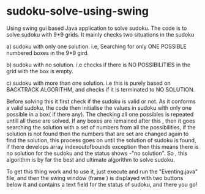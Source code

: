 # sudoku-solve-using-swing
Using swing gui based Java application to solve sudoku.
The code is to solve sudoku with 9*9 grids.
It mainly checks two situations in the sudoku

a) sudoku with only one solution.
   i.e, Searching for only ONE POSSIBLE numbered boxes in the 9*9 gird.

b) sudoku with no solution.
   i.e checks if there is NO POSSIBILITIES in the grid with the box is empty.

c) sudoku with more than one solution.
   i.e this is purely based on BACKTRACK ALGORITHM, and checks if it is terminated to NO SOLUTION.


Before solving this it first check if the sudoku is valid or not.
As it conforms a valid sudoku, the code then initialise the values in sudoku with only one possible in a box( if there any).
The checking all one possibles is repeated untill all these are solved.
If any boxes are remained after this , then it goes searching the solution with a set of numbers from all the possibilities, if the solution is not found then the numbers that are set are changed again to find the solution, this process goes on until the solution of sudoku is found, if there develops array indexoutofbounds exception then this means there is no solution for the sudoku and the status shows -"no solution".
So , this algorithm is by far the best and ultimate algorithm to solve sudoku.


To get this thing work and to use it, just execute and run the "Eventing.java" file, and then the swing window (frame ) is displayed with two buttons below it and contains a text field for the status of sudoku, and there you go!
